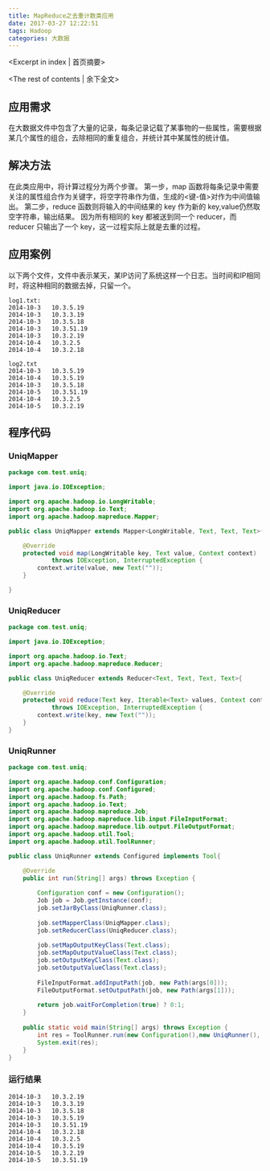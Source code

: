```yaml
---
title: MapReduce之去重计数类应用
date: 2017-03-27 12:22:51
tags: Hadoop 
categories: 大数据
---
```

<Excerpt in index | 首页摘要> 
<!-- more -->
<The rest of contents | 余下全文>

## 应用需求

在大数据文件中包含了大量的记录，每条记录记载了某事物的一些属性，需要根据某几个属性的组合，去除相同的重复组合，并统计其中某属性的统计值。

## 解决方法

在此类应用中，将计算过程分为两个步骤。
第一步，map 函数将每条记录中需要关注的属性组合作为关键字，将空字符串作为值，生成的<键-值>对作为中间值输出。
第二步，reduce 函数则将输入的中间结果的 key 作为新的 key,value仍然取空字符串，输出结果。
因为所有相同的 key 都被送到同一个 reducer，而 reducer 只输出了一个 key，这一过程实际上就是去重的过程。

## 应用案例

以下两个文件，文件中表示某天，某IP访问了系统这样一个日志。当时间和IP相同时，将这种相同的数据去掉，只留一个。

```
log1.txt:
2014-10-3	10.3.5.19
2014-10-3	10.3.3.19
2014-10-3	10.3.5.18
2014-10-3	10.3.51.19
2014-10-3	10.3.2.19
2014-10-4	10.3.2.5
2014-10-4	10.3.2.18
```

```
log2.txt
2014-10-3	10.3.5.19
2014-10-4	10.3.5.19
2014-10-3	10.3.5.18
2014-10-5	10.3.51.19
2014-10-4	10.3.2.5
2014-10-5	10.3.2.19
```

## 程序代码

### UniqMapper

```java
package com.test.uniq;

import java.io.IOException;

import org.apache.hadoop.io.LongWritable;
import org.apache.hadoop.io.Text;
import org.apache.hadoop.mapreduce.Mapper;

public class UniqMapper extends Mapper<LongWritable, Text, Text, Text>{

	@Override
	protected void map(LongWritable key, Text value, Context context)
			throws IOException, InterruptedException {
		context.write(value, new Text(""));
	}

}

```

### UniqReducer

```java
package com.test.uniq;

import java.io.IOException;

import org.apache.hadoop.io.Text;
import org.apache.hadoop.mapreduce.Reducer;

public class UniqReducer extends Reducer<Text, Text, Text, Text>{

	@Override
	protected void reduce(Text key, Iterable<Text> values, Context context)
			throws IOException, InterruptedException {
		context.write(key, new Text(""));
	}
}

```

### UniqRunner

```java
package com.test.uniq;

import org.apache.hadoop.conf.Configuration;
import org.apache.hadoop.conf.Configured;
import org.apache.hadoop.fs.Path;
import org.apache.hadoop.io.Text;
import org.apache.hadoop.mapreduce.Job;
import org.apache.hadoop.mapreduce.lib.input.FileInputFormat;
import org.apache.hadoop.mapreduce.lib.output.FileOutputFormat;
import org.apache.hadoop.util.Tool;
import org.apache.hadoop.util.ToolRunner;

public class UniqRunner extends Configured implements Tool{

	@Override
	public int run(String[] args) throws Exception {
		
		Configuration conf = new Configuration();
		Job job = Job.getInstance(conf);
		job.setJarByClass(UniqRunner.class);
		
		job.setMapperClass(UniqMapper.class);
		job.setReducerClass(UniqReducer.class);
		
		job.setMapOutputKeyClass(Text.class);
		job.setMapOutputValueClass(Text.class);
		job.setOutputKeyClass(Text.class);
		job.setOutputValueClass(Text.class);
		
		FileInputFormat.addInputPath(job, new Path(args[0]));
		FileOutputFormat.setOutputPath(job, new Path(args[1]));
		
		return job.waitForCompletion(true) ? 0:1;
	}
	
	public static void main(String[] args) throws Exception {
		int res = ToolRunner.run(new Configuration(),new UniqRunner(), args);
		System.exit(res);
	}
}

```

### 运行结果

```
2014-10-3	10.3.2.19	
2014-10-3	10.3.3.19	
2014-10-3	10.3.5.18	
2014-10-3	10.3.5.19	
2014-10-3	10.3.51.19	
2014-10-4	10.3.2.18	
2014-10-4	10.3.2.5	
2014-10-4	10.3.5.19	
2014-10-5	10.3.2.19	
2014-10-5	10.3.51.19	

```